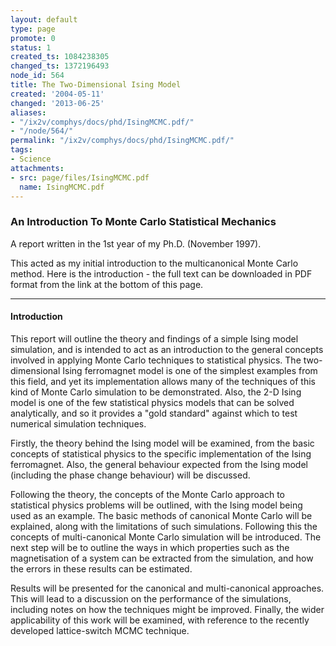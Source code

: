 ```yaml
---
layout: default
type: page
promote: 0
status: 1
created_ts: 1084238305
changed_ts: 1372196493
node_id: 564
title: The Two-Dimensional Ising Model
created: '2004-05-11'
changed: '2013-06-25'
aliases:
- "/ix2v/comphys/docs/phd/IsingMCMC.pdf/"
- "/node/564/"
permalink: "/ix2v/comphys/docs/phd/IsingMCMC.pdf/"
tags:
- Science
attachments:
- src: page/files/IsingMCMC.pdf
  name: IsingMCMC.pdf
---
```

### An Introduction To Monte Carlo Statistical Mechanics ###
A report written in the 1st year of my Ph.D. (November 1997).
<!--break-->
This acted as my initial introduction to the multicanonical Monte Carlo method.  Here is the introduction - the full text can be downloaded in PDF format from the link at the bottom of this page.

----

#### Introduction ####
This report will outline the theory and findings of a simple Ising model simulation, and is intended
to act as an introduction to the general concepts involved in applying Monte Carlo techniques to
statistical physics. The two-dimensional Ising ferromagnet model is one of the simplest examples
from this field, and yet its implementation allows many of the techniques of this kind of Monte
Carlo simulation to be demonstrated. Also, the 2-D Ising model is one of the few statistical physics
models that can be solved analytically, and so it provides a "gold standard" against which to test
numerical simulation techniques.

Firstly, the theory behind the Ising model will be examined, from the basic concepts of statistical
physics to the specific implementation of the Ising ferromagnet. Also, the general behaviour
expected from the Ising model (including the phase change behaviour) will be discussed.

Following the theory, the concepts of the Monte Carlo approach to statistical physics problems
will be outlined, with the Ising model being used as an example. The basic methods of canonical
Monte Carlo will be explained, along with the limitations of such simulations. Following this the
concepts of multi-canonical Monte Carlo simulation will be introduced. The next step will be to
outline the ways in which properties such as the magnetisation of a system can be extracted from
the simulation, and how the errors in these results can be estimated.

Results will be presented for the canonical and multi-canonical approaches. This will lead to a
discussion on the performance of the simulations, including notes on how the techniques might
be improved. Finally, the wider applicability of this work will be examined, with reference to the
recently developed lattice-switch MCMC technique.
